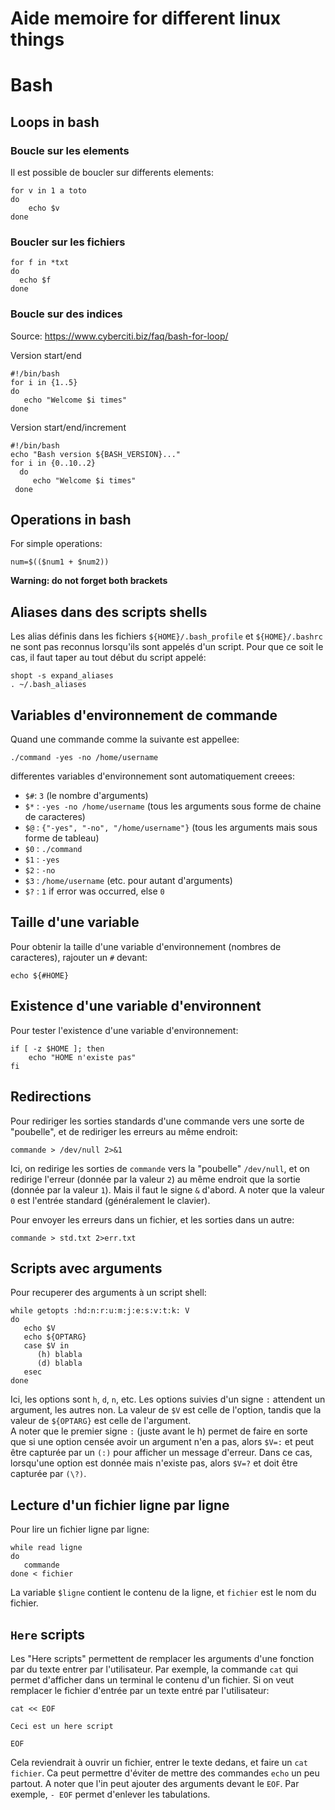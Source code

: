 Aide memoire for different linux things
================================================

# Bash

## Loops in bash

### Boucle sur les elements

Il est possible de boucler sur differents elements:

```
for v in 1 a toto
do
    echo $v
done
```

### Boucler sur les fichiers

```
for f in *txt
do 
  echo $f
done
```

### Boucle sur des indices 

Source: https://www.cyberciti.biz/faq/bash-for-loop/

Version start/end

```
#!/bin/bash
for i in {1..5}
do
   echo "Welcome $i times"
done
```

Version start/end/increment

```
#!/bin/bash
echo "Bash version ${BASH_VERSION}..."
for i in {0..10..2}
  do 
     echo "Welcome $i times"
 done
```


## Operations in bash

For simple operations:

```
num=$(($num1 + $num2))
```

**Warning: do not forget both brackets**


## Aliases dans des scripts shells

Les alias définis dans les fichiers `${HOME}/.bash_profile` et `${HOME}/.bashrc` ne sont pas reconnus lorsqu'ils sont appelés
d'un script. Pour que ce soit le cas, il faut taper au tout début du
script appelé:

```
shopt -s expand_aliases
. ~/.bash_aliases
```

## Variables d'environnement de commande

Quand une commande comme la suivante est appellee: 

    ./command -yes -no /home/username

differentes variables d'environnement sont automatiquement creees:

-   `$#`: `3` (le nombre d'arguments)
-   `$*` : `-yes -no /home/username` (tous les arguments sous forme de
    chaine de caracteres)
-   `$@` : `{"-yes", "-no", "/home/username"}` (tous les arguments mais
    sous forme de tableau)
-   `$0` : `./command`
-   `$1` : `-yes`
- `$2` : `-no`
- `$3` : `/home/username` (etc. pour autant d'arguments)
-   `$?` : `1` if error was occurred, else `0`

## Taille d'une variable 

Pour obtenir la taille d'une variable d'environnement (nombres de caracteres), rajouter un `#` devant:

    echo ${#HOME}

## Existence d'une variable d'environnent

Pour tester l'existence d'une variable d'environnement:

    if [ -z $HOME ]; then
        echo "HOME n'existe pas"
    fi

## Redirections

Pour rediriger les sorties standards d'une commande vers une sorte de
"poubelle", et de rediriger les erreurs au même endroit:

    commande > /dev/null 2>&1

Ici, on redirige les sorties de `commande` vers la "poubelle"
`/dev/null`, et on redirige l'erreur (donnée par la valeur `2`) au même
endroit que la sortie (donnée par la valeur `1`). Mais il faut le signe
`&` d'abord. A noter que la valeur `0` est l'entrée standard
(généralement le clavier).

Pour envoyer les erreurs dans un fichier, et les sorties dans un autre:

```
commande > std.txt 2>err.txt
```

## Scripts avec arguments

Pour recuperer des arguments à un script shell:

    while getopts :hd:n:r:u:m:j:e:s:v:t:k: V
    do
       echo $V
       echo ${OPTARG}
       case $V in
          (h) blabla
          (d) blabla
       esec
    done

Ici, les options sont `h`, `d`, `n`, etc. Les options suivies d'un signe
`:` attendent un argument, les autres non. La valeur de `$V` est celle
de l'option, tandis que la valeur de `${OPTARG}` est celle de
l'argument.\
A noter que le premier signe `:` (juste avant le h) permet de faire en
sorte que si une option censée avoir un argument n'en a pas, alors
`$V=:` et peut être capturée par un `(:)` pour afficher un message
d'erreur. Dans ce cas, lorsqu'une option est donnée mais n'existe pas,
alors `$V=?` et doit être capturée par `(\?)`.

## Lecture d'un fichier ligne par ligne

Pour lire un fichier ligne par ligne:

    while read ligne 
    do 
       commande 
    done < fichier

La variable `$ligne` contient le contenu de la ligne, et `fichier` est
le nom du fichier.

## `Here` scripts

Les \"Here scripts\" permettent de remplacer les arguments d'une
fonction par du texte entrer par l'utilisateur. Par exemple, la commande
`cat` qui permet d'afficher dans un terminal le contenu d'un fichier. Si
on veut remplacer le fichier d'entrée par un texte entré par
l'utilisateur:

    cat << EOF

    Ceci est un here script

    EOF

Cela reviendrait à ouvrir un fichier, entrer le texte dedans, et faire
un `cat fichier`. Ca peut permettre d'éviter de mettre des commandes
`echo` un peu partout. A noter que l'in peut ajouter des arguments
devant le `EOF`. Par exemple, `- EOF` permet d'enlever les tabulations.
